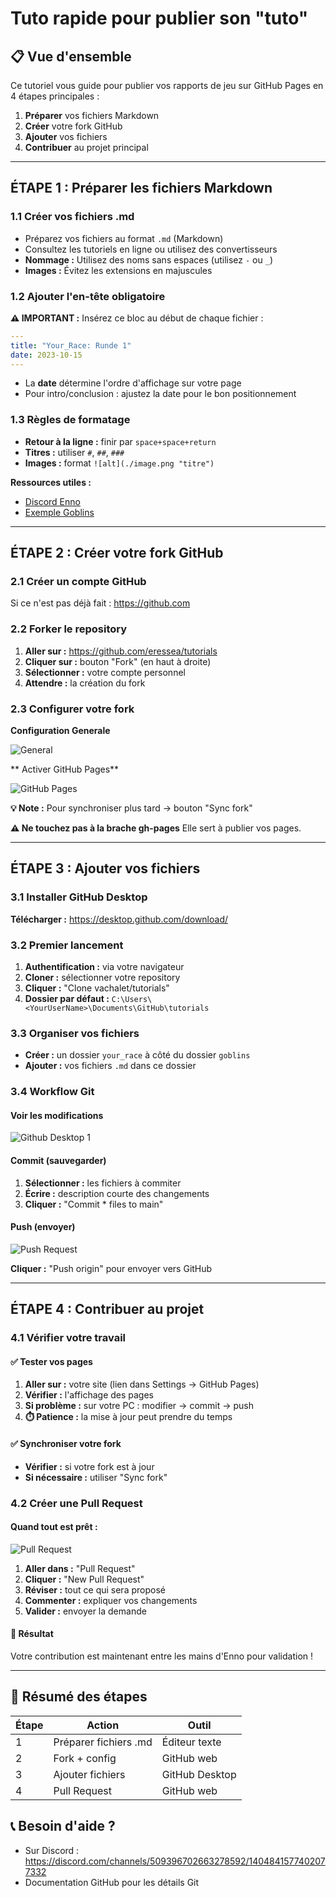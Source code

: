 # Tuto rapide pour publier son "tuto"

## 📋 Vue d'ensemble

Ce tutoriel vous guide pour publier vos rapports de jeu sur GitHub Pages en 4 étapes principales :

1. **Préparer** vos fichiers Markdown
2. **Créer** votre fork GitHub  
3. **Ajouter** vos fichiers
4. **Contribuer** au projet principal

---

## ÉTAPE 1 : Préparer les fichiers Markdown

### 1.1 Créer vos fichiers .md

- Préparez vos fichiers au format `.md` (Markdown)
- Consultez les tutoriels en ligne ou utilisez des convertisseurs
- **Nommage :** Utilisez des noms sans espaces (utilisez `-` ou `_`)
- **Images :** Évitez les extensions en majuscules

### 1.2 Ajouter l'en-tête obligatoire

**⚠️ IMPORTANT :** Insérez ce bloc au début de chaque fichier :

```yaml
---
title: "Your_Race: Runde 1"
date: 2023-10-15
---
```

- La **date** détermine l'ordre d'affichage sur votre page
- Pour intro/conclusion : ajustez la date pour le bon positionnement

### 1.3 Règles de formatage

- **Retour à la ligne :** finir par `space+space+return`
- **Titres :** utiliser `#`, `##`, `###`
- **Images :** format `![alt](./image.png "titre")`

**Ressources utiles :**
- [Discord Enno](https://discord.com/channels/509396702663278592/1193551778952781846/1404064429024346177)
- [Exemple Goblins](https://eressea.github.io/tutorials/goblins/)

---

## ÉTAPE 2 : Créer votre fork GitHub

### 2.1 Créer un compte GitHub
Si ce n'est pas déjà fait : https://github.com

### 2.2 Forker le repository

1. **Aller sur :** https://github.com/eressea/tutorials
2. **Cliquer sur :** bouton "Fork" (en haut à droite)
3. **Sélectionner :** votre compte personnel
4. **Attendre :** la création du fork

### 2.3 Configurer votre fork

**Configuration Generale**  

![General](./tuto1.png "General")

** Activer GitHub Pages**  

![GitHub Pages](./tuto2.png "GitHub Pages")

**💡 Note :** Pour synchroniser plus tard → bouton "Sync fork"

**⚠️ Ne touchez pas à la brache gh-pages** Elle sert à publier vos pages.


---

## ÉTAPE 3 : Ajouter vos fichiers

### 3.1 Installer GitHub Desktop

**Télécharger :** https://desktop.github.com/download/

### 3.2 Premier lancement

1. **Authentification :** via votre navigateur
2. **Cloner :** sélectionner votre repository
3. **Cliquer :** "Clone vachalet/tutorials"
4. **Dossier par défaut :** `C:\Users\<YourUserName>\Documents\GitHub\tutorials`

### 3.3 Organiser vos fichiers

- **Créer :** un dossier `your_race` à côté du dossier `goblins`
- **Ajouter :** vos fichiers `.md` dans ce dossier

### 3.4 Workflow Git

#### Voir les modifications
![Github Desktop 1](./tuto3.png "Github Desktop 1")

#### Commit (sauvegarder)
1. **Sélectionner :** les fichiers à commiter
2. **Écrire :** description courte des changements
3. **Cliquer :** "Commit * files to main"

#### Push (envoyer)
![Push Request](./tuto4.png "Push Request")

**Cliquer :** "Push origin" pour envoyer vers GitHub

---

## ÉTAPE 4 : Contribuer au projet

### 4.1 Vérifier votre travail

#### ✅ Tester vos pages
1. **Aller sur :** votre site (lien dans Settings → GitHub Pages)
2. **Vérifier :** l'affichage des pages
3. **Si problème :** sur votre PC : modifier → commit → push
4. **⏱️ Patience :** la mise à jour peut prendre du temps

#### ✅ Synchroniser votre fork
- **Vérifier :** si votre fork est à jour
- **Si nécessaire :** utiliser "Sync fork"

### 4.2 Créer une Pull Request

#### Quand tout est prêt :
![Pull Request](./tuto5.png "Pull Request")

1. **Aller dans :** "Pull Request"
2. **Cliquer :** "New Pull Request"
3. **Réviser :** tout ce qui sera proposé
4. **Commenter :** expliquer vos changements
5. **Valider :** envoyer la demande

#### 🎉 Résultat
Votre contribution est maintenant entre les mains d'Enno pour validation !

---

## 🚀 Résumé des étapes

| Étape | Action | Outil |
|-------|--------|-------|
| 1 | Préparer fichiers .md | Éditeur texte |
| 2 | Fork + config | GitHub web |
| 3 | Ajouter fichiers | GitHub Desktop |
| 4 | Pull Request | GitHub web |

## 📞 Besoin d'aide ?

- Sur Discord : https://discord.com/channels/509396702663278592/1404841577402077332
- Documentation GitHub pour les détails Git
